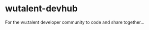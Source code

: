 wutalent-devhub
===============

For the wu:talent developer community to code and share together...
